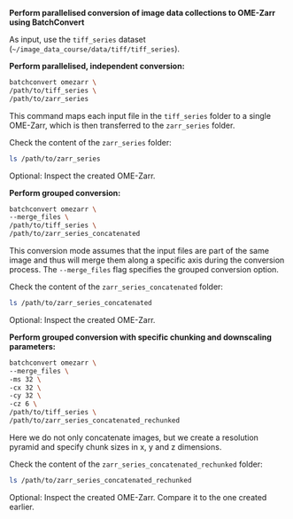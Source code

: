 **Perform parallelised conversion of image data collections to OME-Zarr using BatchConvert**

As input, use the `tiff_series` dataset (`~/image_data_course/data/tiff/tiff_series`).

**Perform parallelised, independent conversion:**
```bash
batchconvert omezarr \
/path/to/tiff_series \
/path/to/zarr_series 
```
This command maps each input file in the `tiff_series` folder to a single OME-Zarr, 
which is then transferred to the `zarr_series` folder.

Check the content of the `zarr_series` folder:
```bash 
ls /path/to/zarr_series
```
Optional: Inspect the created OME-Zarr. 

**Perform grouped conversion:**

```bash
batchconvert omezarr \
--merge_files \
/path/to/tiff_series \
/path/to/zarr_series_concatenated
```
This conversion mode assumes that the input files are part of the same image and thus will merge them along a specific axis during the conversion process.
The `--merge_files` flag specifies the grouped conversion option.

Check the content of the `zarr_series_concatenated` folder:
```bash 
ls /path/to/zarr_series_concatenated
```
Optional: Inspect the created OME-Zarr. 


**Perform grouped conversion with specific chunking and downscaling parameters:**

```bash
batchconvert omezarr \
--merge_files \
-ms 32 \
-cx 32 \
-cy 32 \
-cz 6 \
/path/to/tiff_series \
/path/to/zarr_series_concatenated_rechunked
```
Here we do not only concatenate images, but we create a resolution pyramid and
specify chunk sizes in x, y and z dimensions.

Check the content of the `zarr_series_concatenated_rechunked` folder:
```bash 
ls /path/to/zarr_series_concatenated_rechunked
```
Optional: Inspect the created OME-Zarr. Compare it to the one created earlier.
